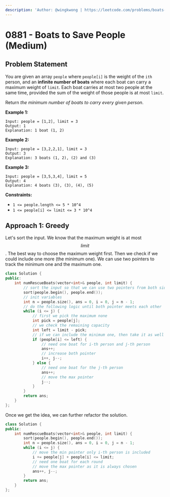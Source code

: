 ```yaml
---
description: 'Author: @wingkwong | https://leetcode.com/problems/boats-to-save-people/'
---
```


# 0881 - Boats to Save People (Medium)

## Problem Statement

You are given an array `people` where `people[i]` is the weight of the `ith` person, and an **infinite number of boats** where each boat can carry a maximum weight of `limit`. Each boat carries at most two people at the same time, provided the sum of the weight of those people is at most `limit`.

Return _the minimum number of boats to carry every given person_.

**Example 1:**

```
Input: people = [1,2], limit = 3
Output: 1
Explanation: 1 boat (1, 2)
```

**Example 2:**

```
Input: people = [3,2,2,1], limit = 3
Output: 3
Explanation: 3 boats (1, 2), (2) and (3)
```

**Example 3:**

```
Input: people = [3,5,3,4], limit = 5
Output: 4
Explanation: 4 boats (3), (3), (4), (5)
```

**Constraints:**

* `1 <= people.length <= 5 * 10^4`
* `1 <= people[i] <= limit <= 3 * 10^4`

## Approach 1: Greedy

Let's sort the input. We know that the maximum weight is at most $$limit$$. The best way to choose the maximum weight first. Then we check if we could include one more (the minimum one). We can use two pointers to track the minimum one and the maximum one.

```cpp
class Solution {
public:
    int numRescueBoats(vector<int>& people, int limit) {
        // sort the input so that we can use two pointers from both side
        sort(people.begin(), people.end());
        // init variables
        int n = people.size(), ans = 0, i = 0, j = n - 1;
        // do the following logic until both pointer meets each other
        while (i <= j) {
            // first we pick the maximum none
            int pick = people[j];
            // we check the remaining capacity
            int left = limit - pick;
            // if we can include the minimum one, then take it as well
            if (people[i] <= left) {
                // need one boat for i-th person and j-th person
                ans++;
                // increase both pointer
                i++, j--;
            } else {
                // need one boat for the j-th person
                ans++;
                // move the max pointer
                j--;
            }
        }
        return ans;
    }
};
```

Once we get the idea, we can further refactor the solution.

```cpp
class Solution {
public:
    int numRescueBoats(vector<int>& people, int limit) {
        sort(people.begin(), people.end());
        int n = people.size(), ans = 0, i = 0, j = n - 1;
        while (i <= j) {
            // move the min pointer only i-th person is included 
            i += people[j] + people[i] <= limit;
            // need one boat for each round
            // move the max pointer as it is always chosen
            ans++, j--;
        }        
        return ans;
    }
};
```
